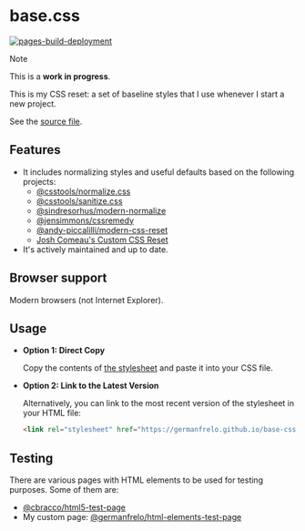 # base.css

[![pages-build-deployment](https://github.com/germanfrelo/base-css-stylesheet/actions/workflows/pages/pages-build-deployment/badge.svg)](https://github.com/germanfrelo/base-css-stylesheet/actions/workflows/pages/pages-build-deployment)

> [!NOTE]
> This is a **work in progress**.

This is my CSS reset: a set of baseline styles that I use whenever I start a new project.

See the [source file](./base.css).

## Features

- It includes normalizing styles and useful defaults based on the following projects:
  - [@csstools/normalize.css](https://github.com/csstools/normalize.css)
  - [@csstools/sanitize.css](https://github.com/csstools/sanitize.css)
  - [@sindresorhus/modern-normalize](https://github.com/sindresorhus/modern-normalize)
  - [@jensimmons/cssremedy](https://github.com/jensimmons/cssremedy)
  - [@andy-piccalilli/modern-css-reset](https://github.com/andy-piccalilli/modern-css-reset)
  - [Josh Comeau's Custom CSS Reset](https://www.joshwcomeau.com/css/custom-css-reset)
- It's actively maintained and up to date.

## Browser support

Modern browsers (not Internet Explorer).

## Usage

- **Option 1: Direct Copy**

  Copy the contents of [the stylesheet](./base.css) and paste it into your CSS file.

- **Option 2: Link to the Latest Version**

  Alternatively, you can link to the most recent version of the stylesheet in your HTML file:

  ```html
  <link rel="stylesheet" href="https://germanfrelo.github.io/base-css-stylesheet/base.css" />
  ```

## Testing

There are various pages with HTML elements to be used for testing purposes. Some of them are:

- [@cbracco/html5-test-page](https://github.com/cbracco/html5-test-page)
- My custom page: [@germanfrelo/html-elements-test-page](https://github.com/germanfrelo/html-elements-test-page)
